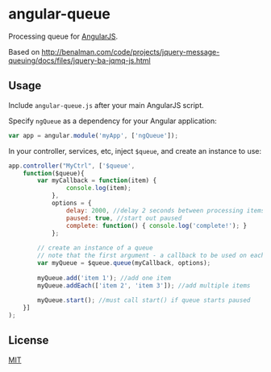 # angular-queue

Processing queue for [AngularJS](http://angularjs.org/).

Based on http://benalman.com/code/projects/jquery-message-queuing/docs/files/jquery-ba-jqmq-js.html

## Usage

Include `angular-queue.js` after your main AngularJS script.

Specify `ngQueue` as a dependency for your Angular application:
    
```js
var app = angular.module('myApp', ['ngQueue']);
```

In your controller, services, etc, inject `$queue`, and create an instance to use:

```js
app.controller("MyCtrl", ['$queue',
    function($queue){
        var myCallback = function(item) {
                console.log(item);
            },
            options = {
                delay: 2000, //delay 2 seconds between processing items
                paused: true, //start out paused
                complete: function() { console.log('complete!'); }
            };
        
        // create an instance of a queue
        // note that the first argument - a callback to be used on each item - is required
        var myQueue = $queue.queue(myCallback, options);
            
        myQueue.add('item 1'); //add one item
        myQueue.addEach(['item 2', 'item 3']); //add multiple items
        
        myQueue.start(); //must call start() if queue starts paused
    }]
);
```


## License

[MIT](http://jseppi.mit-license.org)
